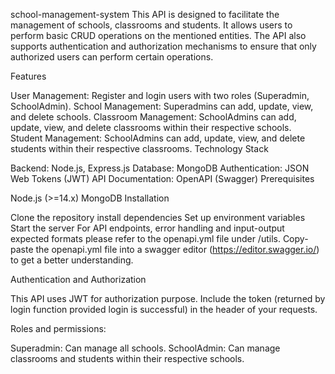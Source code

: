 school-management-system
This API is designed to facilitate the management of schools, classrooms and students. It allows users to perform basic CRUD operations on the mentioned entities. The API also supports authentication and authorization mechanisms to ensure that only authorized users can perform certain operations.

Features

User Management: Register and login users with two roles (Superadmin, SchoolAdmin).
School Management: Superadmins can add, update, view, and delete schools.
Classroom Management: SchoolAdmins can add, update, view, and delete classrooms within their respective schools.
Student Management: SchoolAdmins can add, update, view, and delete students within their respective classrooms.
Technology Stack

Backend: Node.js, Express.js
Database: MongoDB
Authentication: JSON Web Tokens (JWT)
API Documentation: OpenAPI (Swagger)
Prerequisites

Node.js (>=14.x)
MongoDB
Installation

Clone the repository
install dependencies
Set up environment variables
Start the server
For API endpoints, error handling and input-output expected formats please refer to the openapi.yml file under /utils. Copy-paste the openapi.yml file into a swagger editor (https://editor.swagger.io/) to get a better understanding.

Authentication and Authorization

This API uses JWT for authorization purpose. Include the token (returned by login function provided login is successful) in the header of your requests.

Roles and permissions:

Superadmin: Can manage all schools.
SchoolAdmin: Can manage classrooms and students within their respective schools.
